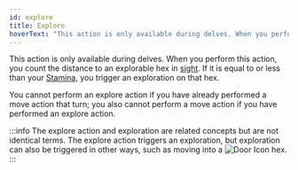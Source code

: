 ```yaml
---
id: explore
title: Explore
hoverText: "This action is only available during delves. When you perform this action, you count the distance to an explorable hex in sight. If it is equal to or less than your Stamina, you trigger an exploration on that hex."
---
```


This action is only available during delves. When you perform this action, you count the distance to an explorable hex in [sight](/docs/all/glossary/sight). If it is equal to or less than your [Stamina](/docs/all/stats/stamina), you trigger an exploration on that hex. 

You cannot perform an explore action if you have already performed a move action that turn; you also cannot perform a move action if you have performed an explore action.

:::info
The explore action and exploration are related concepts but are not identical terms. The explore action triggers an exploration, but exploration can also be triggered in other ways, such as moving into a <img src="/icons/door.svg" alt="Door Icon" class="icon-svg" /> hex.
:::
